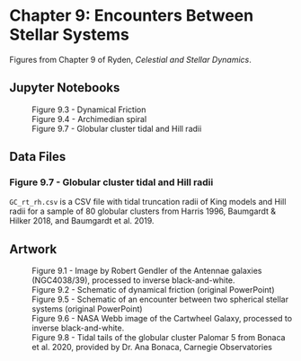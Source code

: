 # Chapter 9: Encounters Between Stellar Systems

Figures from Chapter 9 of Ryden, *Celestial and Stellar Dynamics*.

## Jupyter Notebooks

<dl>
    <dd>Figure 9.3 - Dynamical Friction
    <dd>Figure 9.4 - Archimedian spiral
    <dd>Figure 9.7 - Globular cluster tidal and Hill radii
</dl>

## Data Files

### Figure 9.7 - Globular cluster tidal and Hill radii

`GC_rt_rh.csv` is a CSV file with tidal truncation radii of King models and Hill radii for a sample of 80 globular clusters from Harris 1996, Baumgardt & Hilker 2018, and Baumgardt et al. 2019.

## Artwork

<dl>
    <dd>Figure 9.1 - Image by Robert Gendler of the Antennae galaxies (NGC4038/39), processed to inverse black-and-white.
    <dd>Figure 9.2 - Schematic of dynamical friction (original PowerPoint)
    <dd>Figure 9.5 - Schematic of an encounter between two spherical stellar systems (original PowerPoint)
    <dd>Figure 9.6 - NASA Webb image of the Cartwheel Galaxy, processed to inverse black-and-white.
    <dd>Figure 9.8 - Tidal tails of the globular cluster Palomar 5 from Bonaca et al. 2020, provided by Dr. Ana Bonaca, Carnegie Observatories
</dl>

